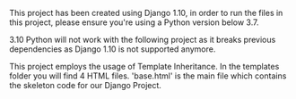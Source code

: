 This project has been created using Django 1.10, in order to run the files in this project, please ensure you're using a Python version below 3.7.

3.10 Python will not work with the following project as it breaks previous dependencies as Django 1.10 is not supported anymore.

This project employs the usage of Template Inheritance. In the templates folder you will find 4 HTML files. 'base.html' is the main file which contains the skeleton code for our Django Project.
